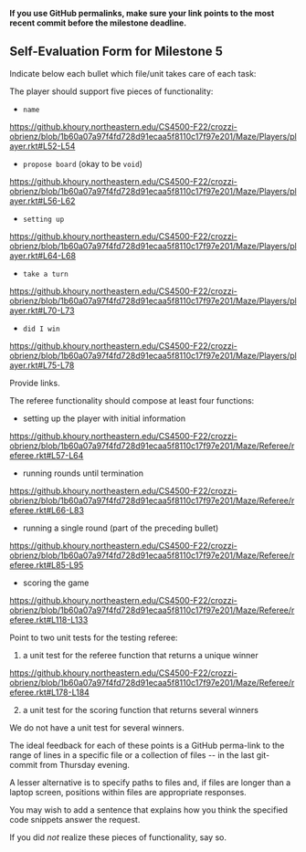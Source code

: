 **If you use GitHub permalinks, make sure your link points to the most recent commit before the milestone deadline.**

## Self-Evaluation Form for Milestone 5

Indicate below each bullet which file/unit takes care of each task:

The player should support five pieces of functionality: 

- `name`

https://github.khoury.northeastern.edu/CS4500-F22/crozzi-obrienz/blob/1b60a07a97f4fd728d91ecaa5f8110c17f97e201/Maze/Players/player.rkt#L52-L54

- `propose board` (okay to be `void`)

https://github.khoury.northeastern.edu/CS4500-F22/crozzi-obrienz/blob/1b60a07a97f4fd728d91ecaa5f8110c17f97e201/Maze/Players/player.rkt#L56-L62

- `setting up`

https://github.khoury.northeastern.edu/CS4500-F22/crozzi-obrienz/blob/1b60a07a97f4fd728d91ecaa5f8110c17f97e201/Maze/Players/player.rkt#L64-L68

- `take a turn`

https://github.khoury.northeastern.edu/CS4500-F22/crozzi-obrienz/blob/1b60a07a97f4fd728d91ecaa5f8110c17f97e201/Maze/Players/player.rkt#L70-L73

- `did I win`

https://github.khoury.northeastern.edu/CS4500-F22/crozzi-obrienz/blob/1b60a07a97f4fd728d91ecaa5f8110c17f97e201/Maze/Players/player.rkt#L75-L78

Provide links. 

The referee functionality should compose at least four functions:

- setting up the player with initial information

https://github.khoury.northeastern.edu/CS4500-F22/crozzi-obrienz/blob/1b60a07a97f4fd728d91ecaa5f8110c17f97e201/Maze/Referee/referee.rkt#L57-L64

- running rounds until termination

https://github.khoury.northeastern.edu/CS4500-F22/crozzi-obrienz/blob/1b60a07a97f4fd728d91ecaa5f8110c17f97e201/Maze/Referee/referee.rkt#L66-L83

- running a single round (part of the preceding bullet)

https://github.khoury.northeastern.edu/CS4500-F22/crozzi-obrienz/blob/1b60a07a97f4fd728d91ecaa5f8110c17f97e201/Maze/Referee/referee.rkt#L85-L95

- scoring the game

https://github.khoury.northeastern.edu/CS4500-F22/crozzi-obrienz/blob/1b60a07a97f4fd728d91ecaa5f8110c17f97e201/Maze/Referee/referee.rkt#L118-L133

Point to two unit tests for the testing referee:

1. a unit test for the referee function that returns a unique winner

https://github.khoury.northeastern.edu/CS4500-F22/crozzi-obrienz/blob/1b60a07a97f4fd728d91ecaa5f8110c17f97e201/Maze/Referee/referee.rkt#L178-L184

2. a unit test for the scoring function that returns several winners

We do not have a unit test for several winners.


The ideal feedback for each of these points is a GitHub
perma-link to the range of lines in a specific file or a collection of
files -- in the last git-commit from Thursday evening. 

A lesser alternative is to specify paths to files and, if files are
longer than a laptop screen, positions within files are appropriate
responses.

You may wish to add a sentence that explains how you think the
specified code snippets answer the request.

If you did *not* realize these pieces of functionality, say so.

